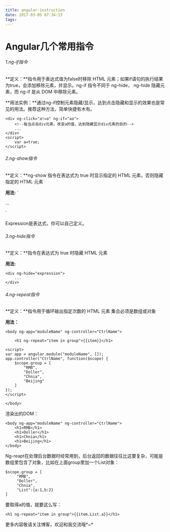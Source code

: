 ```yaml
---
title: angular-instruction
date: 2017-03-05 07:34:13
tags:
---
```

# Angular几个常用指令

###### 1.ng-if指令
**定义：**指令用于表达式值为false时移除 HTML 元素；如果if语句的执行结果为true，会添加移除元素，并显示。ng-if 指令不同于 ng-hide， ng-hide 隐藏元素，而 ng-if 是从 DOM 中移除元素。

**用法实例：**通过ng-if控制元素隐藏/显示，达到点击隐藏和显示的效果也是常见的用法。推荐这种方法，简单快捷有木有。



	<div ng-click="a!=a" ng-if="aa">
    	<!--每当点击div元素，改变a的值，达到隐藏显示div元素的目的-->
    	...
	</div>
	<script>
   		var a=true;
	</script>

###### 2.ng-show指令
**定义：**ng-show 指令在表达式为 true 时显示指定的 HTML 元素，否则隐藏指定的 HTML 元素

**用法:**
`<div ng-show="expression">
    ...
</div>`

Expression是表达式，你可以自己定义。
###### 3.ng-hide指令
**定义：**指令在表达式为 true 时隐藏 HTML 元素

**用法:**


    <div ng-hide="expression">
        ...
    </div>

###### 4.ng-repeat指令
**定义：**指令用于循环输出指定次数的 HTML 元素
集合必须是数组或对象

**用法：**

	<body ng-app="moduleName" ng-controller="CtrlName">

		<h1 ng-repeat="item in group">{{item}}</h1>

	<script>
    var app = angular.module("moduleName", []);
    app.controller("CtrlName", function($scope) {
        $scope.group = [
            "RMB",
            "Doller",
            "Chnia",
            "Beijing"
        ]
    });
	</script>

	</body>


渲染出的DOM：

	<body ng-app="moduleName" ng-controller="CtrlName">
		<h1>RMB</h1>
		<h1>Doller</h1>
		<h1>Chnia</h1>
		<h1>Beijing</h1>
	</body>

Ng-reapt在处理后台数据时经常用到，后台返回的数据往往比这要复杂，可能是数组里包含了对象，比如在上面group里加一个List对象：

	$scope.group = [
         "RMB",
         "Doller",
         "Chnia",
         "List":{a:1,b:2}
    ]

要取得a的值，就要这么写：

	<h1 ng-repeat="item in group">{{item.List.a}}</h1>

更多内容敬请关注博客，欢迎和我交流哦*~*
